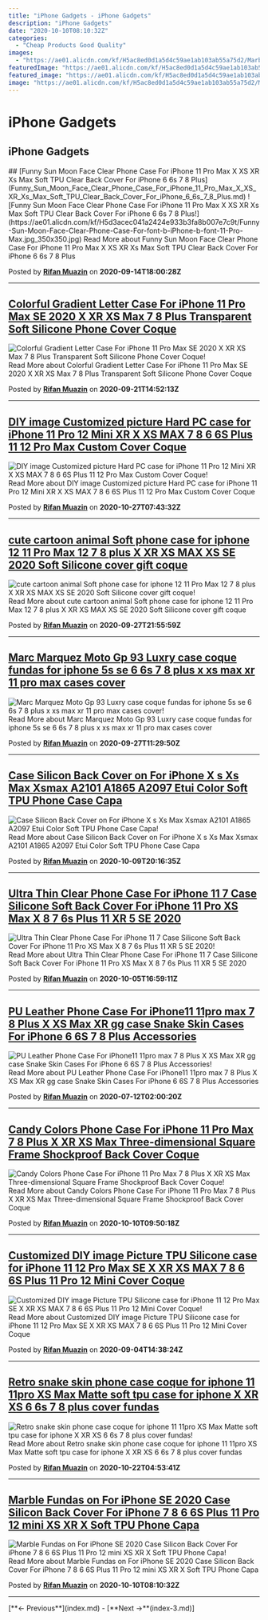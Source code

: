 ```yaml
---
title: "iPhone Gadgets - iPhone Gadgets"
description: "iPhone Gadgets"
date: "2020-10-10T08:10:32Z"
categories:
  - "Cheap Products Good Quality"
images: 
  - "https://ae01.alicdn.com/kf/H5ac8ed0d1a5d4c59ae1ab103ab55a75d2/Marble-Fundas-on-For-font-b-iPhone-b-font-SE-2020-Case-Silicon-Back-Cover-For.jpg_350x350.jpg"
featuredImage: "https://ae01.alicdn.com/kf/H5ac8ed0d1a5d4c59ae1ab103ab55a75d2/Marble-Fundas-on-For-font-b-iPhone-b-font-SE-2020-Case-Silicon-Back-Cover-For.jpg_350x350.jpg"
featured_image: "https://ae01.alicdn.com/kf/H5ac8ed0d1a5d4c59ae1ab103ab55a75d2/Marble-Fundas-on-For-font-b-iPhone-b-font-SE-2020-Case-Silicon-Back-Cover-For.jpg_350x350.jpg"
image: "https://ae01.alicdn.com/kf/H5ac8ed0d1a5d4c59ae1ab103ab55a75d2/Marble-Fundas-on-For-font-b-iPhone-b-font-SE-2020-Case-Silicon-Back-Cover-For.jpg_350x350.jpg"
---
```


# iPhone Gadgets

## iPhone Gadgets
<looping>
## [Funny Sun Moon Face Clear Phone Case For iPhone 11 Pro Max X XS XR Xs Max Soft TPU Clear Back Cover For iPhone 6 6s 7 8 Plus](Funny_Sun_Moon_Face_Clear_Phone_Case_For_iPhone_11_Pro_Max_X_XS_XR_Xs_Max_Soft_TPU_Clear_Back_Cover_For_iPhone_6_6s_7_8_Plus.md)
![Funny Sun Moon Face Clear Phone Case For iPhone 11 Pro Max X XS XR Xs Max Soft TPU Clear Back Cover For iPhone 6 6s 7 8 Plus!](https://ae01.alicdn.com/kf/H5d3acec041a2424e933b3fa8b007e7c9t/Funny-Sun-Moon-Face-Clear-Phone-Case-For-font-b-iPhone-b-font-11-Pro-Max.jpg_350x350.jpg)
Read More about Funny Sun Moon Face Clear Phone Case For iPhone 11 Pro Max X XS XR Xs Max Soft TPU Clear Back Cover For iPhone 6 6s 7 8 Plus

Posted by [**Rifan Muazin**](Funny_Sun_Moon_Face_Clear_Phone_Case_For_iPhone_11_Pro_Max_X_XS_XR_Xs_Max_Soft_TPU_Clear_Back_Cover_For_iPhone_6_6s_7_8_Plus.md) on **2020-09-14T18:00:28Z**
***

## [Colorful Gradient Letter Case For iPhone 11 Pro Max SE 2020 X XR XS Max 7 8 Plus Transparent Soft Silicone Phone Cover Coque](Colorful_Gradient_Letter_Case_For_iPhone_11_Pro_Max_SE_2020_X_XR_XS_Max_7_8_Plus_Transparent_Soft_Silicone_Phone_Cover_Coque.md)
![Colorful Gradient Letter Case For iPhone 11 Pro Max SE 2020 X XR XS Max 7 8 Plus Transparent Soft Silicone Phone Cover Coque!](https://ae01.alicdn.com/kf/H3284871e161142e884a2b7074f5196b5r/Colorful-Gradient-Letter-Case-For-font-b-iPhone-b-font-11-Pro-Max-SE-2020-X.jpg_350x350.jpg)
Read More about Colorful Gradient Letter Case For iPhone 11 Pro Max SE 2020 X XR XS Max 7 8 Plus Transparent Soft Silicone Phone Cover Coque

Posted by [**Rifan Muazin**](Colorful_Gradient_Letter_Case_For_iPhone_11_Pro_Max_SE_2020_X_XR_XS_Max_7_8_Plus_Transparent_Soft_Silicone_Phone_Cover_Coque.md) on **2020-09-21T14:52:13Z**
***

## [DIY image Customized picture Hard PC case for iPhone 11 Pro 12 Mini XR X XS MAX 7 8 6 6S Plus 11 12 Pro Max Custom Cover Coque](DIY_image_Customized_picture_Hard_PC_case_for_iPhone_11_Pro_12_Mini_XR_X_XS_MAX_7_8_6_6S_Plus_11_12_Pro_Max_Custom_Cover_Coque.md)
![DIY image Customized picture Hard PC case for iPhone 11 Pro 12 Mini XR X XS MAX 7 8 6 6S Plus 11 12 Pro Max Custom Cover Coque!](https://ae01.alicdn.com/kf/HTB1a1rTSHPpK1RjSZFFq6y5PpXa4/DIY-image-Customized-picture-Hard-PC-case-for-font-b-iPhone-b-font-11-Pro-12.jpg_350x350.jpg)
Read More about DIY image Customized picture Hard PC case for iPhone 11 Pro 12 Mini XR X XS MAX 7 8 6 6S Plus 11 12 Pro Max Custom Cover Coque

Posted by [**Rifan Muazin**](DIY_image_Customized_picture_Hard_PC_case_for_iPhone_11_Pro_12_Mini_XR_X_XS_MAX_7_8_6_6S_Plus_11_12_Pro_Max_Custom_Cover_Coque.md) on **2020-10-27T07:43:32Z**
***

## [cute cartoon animal Soft phone case for iphone 12 11 Pro Max 12 7 8 plus X XR XS MAX XS SE 2020 Soft Silicone cover gift coque](cute_cartoon_animal_Soft_phone_case_for_iphone_12_11_Pro_Max_12_7_8_plus_X_XR_XS_MAX_XS_SE_2020_Soft_Silicone_cover_gift_coque.md)
![cute cartoon animal Soft phone case for iphone 12 11 Pro Max 12 7 8 plus X XR XS MAX XS SE 2020 Soft Silicone cover gift coque!](https://ae01.alicdn.com/kf/H6e3d3fb5a9ac48dda64763618a7161bf3/cute-cartoon-animal-Soft-phone-case-for-font-b-iphone-b-font-12-11-Pro-Max.jpg_350x350.jpg)
Read More about cute cartoon animal Soft phone case for iphone 12 11 Pro Max 12 7 8 plus X XR XS MAX XS SE 2020 Soft Silicone cover gift coque

Posted by [**Rifan Muazin**](cute_cartoon_animal_Soft_phone_case_for_iphone_12_11_Pro_Max_12_7_8_plus_X_XR_XS_MAX_XS_SE_2020_Soft_Silicone_cover_gift_coque.md) on **2020-09-27T21:55:59Z**
***

## [Marc Marquez Moto Gp 93 Luxry case coque fundas for iphone 5s se 6 6s 7 8 plus x xs max xr 11 pro max cases cover](Marc_Marquez_Moto_Gp_93_Luxry_case_coque_fundas_for_iphone_5s_se_6_6s_7_8_plus_x_xs_max_xr_11_pro_max_cases_cover.md)
![Marc Marquez Moto Gp 93 Luxry case coque fundas for iphone 5s se 6 6s 7 8 plus x xs max xr 11 pro max cases cover!](https://ae01.alicdn.com/kf/H0a451872f3894267aa80f986aae4e5cep/Marc-Marquez-Moto-Gp-93-Luxry-case-coque-fundas-for-font-b-iphone-b-font-5s.jpg_350x350.jpg)
Read More about Marc Marquez Moto Gp 93 Luxry case coque fundas for iphone 5s se 6 6s 7 8 plus x xs max xr 11 pro max cases cover

Posted by [**Rifan Muazin**](Marc_Marquez_Moto_Gp_93_Luxry_case_coque_fundas_for_iphone_5s_se_6_6s_7_8_plus_x_xs_max_xr_11_pro_max_cases_cover.md) on **2020-09-27T11:29:50Z**
***

## [Case Silicon Back Cover on For iPhone X s Xs Max Xsmax A2101 A1865 A2097 Etui Color Soft TPU Phone Case Capa](Case_Silicon_Back_Cover_on_For_iPhone_X_s_Xs_Max_Xsmax_A2101_A1865_A2097_Etui_Color_Soft_TPU_Phone_Case_Capa.md)
![Case Silicon Back Cover on For iPhone X s Xs Max Xsmax A2101 A1865 A2097 Etui Color Soft TPU Phone Case Capa!](https://ae01.alicdn.com/kf/H26a76385ba6a4731bb70552e3d659003Q/Case-Silicon-Back-Cover-on-For-font-b-iPhone-b-font-X-s-Xs-Max-Xsmax.jpg_350x350.jpg)
Read More about Case Silicon Back Cover on For iPhone X s Xs Max Xsmax A2101 A1865 A2097 Etui Color Soft TPU Phone Case Capa

Posted by [**Rifan Muazin**](Case_Silicon_Back_Cover_on_For_iPhone_X_s_Xs_Max_Xsmax_A2101_A1865_A2097_Etui_Color_Soft_TPU_Phone_Case_Capa.md) on **2020-10-09T20:16:35Z**
***

## [Ultra Thin Clear Phone Case For iPhone 11 7 Case Silicone Soft Back Cover For iPhone 11 Pro XS Max X 8 7 6s Plus 11 XR 5 SE 2020](Ultra_Thin_Clear_Phone_Case_For_iPhone_11_7_Case_Silicone_Soft_Back_Cover_For_iPhone_11_Pro_XS_Max_X_8_7_6s_Plus_11_XR_5_SE_2020.md)
![Ultra Thin Clear Phone Case For iPhone 11 7 Case Silicone Soft Back Cover For iPhone 11 Pro XS Max X 8 7 6s Plus 11 XR 5 SE 2020!](https://ae01.alicdn.com/kf/H3c83e4775021445380c684008ed409c4m/Ultra-Thin-Clear-Phone-Case-For-font-b-iPhone-b-font-11-7-Case-Silicone-Soft.jpg_350x350.jpg)
Read More about Ultra Thin Clear Phone Case For iPhone 11 7 Case Silicone Soft Back Cover For iPhone 11 Pro XS Max X 8 7 6s Plus 11 XR 5 SE 2020

Posted by [**Rifan Muazin**](Ultra_Thin_Clear_Phone_Case_For_iPhone_11_7_Case_Silicone_Soft_Back_Cover_For_iPhone_11_Pro_XS_Max_X_8_7_6s_Plus_11_XR_5_SE_2020.md) on **2020-10-05T16:59:11Z**
***

## [PU Leather Phone Case For iPhone11 11pro max 7 8 Plus X XS Max XR gg case Snake Skin Cases For iPhone 6 6S 7 8 Plus Accessories](PU_Leather_Phone_Case_For_iPhone11_11pro_max_7_8_Plus_X_XS_Max_XR_gg_case_Snake_Skin_Cases_For_iPhone_6_6S_7_8_Plus_Accessories.md)
![PU Leather Phone Case For iPhone11 11pro max 7 8 Plus X XS Max XR gg case Snake Skin Cases For iPhone 6 6S 7 8 Plus Accessories!](https://ae01.alicdn.com/kf/HTB1v9WCVQvoK1RjSZFNq6AxMVXav/PU-Leather-Phone-Case-For-iPhone11-11pro-max-7-8-Plus-X-XS-Max-XR-gg.jpg_350x350.jpg)
Read More about PU Leather Phone Case For iPhone11 11pro max 7 8 Plus X XS Max XR gg case Snake Skin Cases For iPhone 6 6S 7 8 Plus Accessories

Posted by [**Rifan Muazin**](PU_Leather_Phone_Case_For_iPhone11_11pro_max_7_8_Plus_X_XS_Max_XR_gg_case_Snake_Skin_Cases_For_iPhone_6_6S_7_8_Plus_Accessories.md) on **2020-07-12T02:00:20Z**
***

## [Candy Colors Phone Case For iPhone 11 Pro Max 7 8 Plus X XR XS Max Three-dimensional Square Frame Shockproof Back Cover Coque](Candy_Colors_Phone_Case_For_iPhone_11_Pro_Max_7_8_Plus_X_XR_XS_Max_Three-dimensional_Square_Frame_Shockproof_Back_Cover_Coque.md)
![Candy Colors Phone Case For iPhone 11 Pro Max 7 8 Plus X XR XS Max Three-dimensional Square Frame Shockproof Back Cover Coque!](https://ae01.alicdn.com/kf/Ha84216e0909d40ea83570d4d3a0d714cv/Candy-Colors-Phone-Case-For-font-b-iPhone-b-font-11-Pro-Max-7-8-Plus.jpg_350x350.jpg)
Read More about Candy Colors Phone Case For iPhone 11 Pro Max 7 8 Plus X XR XS Max Three-dimensional Square Frame Shockproof Back Cover Coque

Posted by [**Rifan Muazin**](Candy_Colors_Phone_Case_For_iPhone_11_Pro_Max_7_8_Plus_X_XR_XS_Max_Three-dimensional_Square_Frame_Shockproof_Back_Cover_Coque.md) on **2020-10-10T09:50:18Z**
***

## [Customized DIY image Picture TPU Silicone case for iPhone 11 12 Pro Max SE X XR XS MAX 7 8 6 6S Plus 11 Pro 12 Mini Cover Coque](Customized_DIY_image_Picture_TPU_Silicone_case_for_iPhone_11_12_Pro_Max_SE_X_XR_XS_MAX_7_8_6_6S_Plus_11_Pro_12_Mini_Cover_Coque.md)
![Customized DIY image Picture TPU Silicone case for iPhone 11 12 Pro Max SE X XR XS MAX 7 8 6 6S Plus 11 Pro 12 Mini Cover Coque!](https://ae01.alicdn.com/kf/HTB1JXb2SOrpK1RjSZFhq6xSdXXaF/Customized-DIY-image-Picture-TPU-Silicone-case-for-font-b-iPhone-b-font-11-12-Pro.jpg_350x350.jpg)
Read More about Customized DIY image Picture TPU Silicone case for iPhone 11 12 Pro Max SE X XR XS MAX 7 8 6 6S Plus 11 Pro 12 Mini Cover Coque

Posted by [**Rifan Muazin**](Customized_DIY_image_Picture_TPU_Silicone_case_for_iPhone_11_12_Pro_Max_SE_X_XR_XS_MAX_7_8_6_6S_Plus_11_Pro_12_Mini_Cover_Coque.md) on **2020-09-04T14:38:24Z**
***

## [Retro snake skin phone case coque for iphone 11 11pro XS Max Matte soft tpu case for iphone X XR XS 6 6s 7 8 plus cover fundas](Retro_snake_skin_phone_case_coque_for_iphone_11_11pro_XS_Max_Matte_soft_tpu_case_for_iphone_X_XR_XS_6_6s_7_8_plus_cover_fundas.md)
![Retro snake skin phone case coque for iphone 11 11pro XS Max Matte soft tpu case for iphone X XR XS 6 6s 7 8 plus cover fundas!](https://ae01.alicdn.com/kf/H1d018219bc8f4ed5a132131658904044D/Retro-snake-skin-phone-case-coque-for-font-b-iphone-b-font-11-11pro-XS-Max.jpg_350x350.jpg)
Read More about Retro snake skin phone case coque for iphone 11 11pro XS Max Matte soft tpu case for iphone X XR XS 6 6s 7 8 plus cover fundas

Posted by [**Rifan Muazin**](Retro_snake_skin_phone_case_coque_for_iphone_11_11pro_XS_Max_Matte_soft_tpu_case_for_iphone_X_XR_XS_6_6s_7_8_plus_cover_fundas.md) on **2020-10-22T04:53:41Z**
***

## [Marble Fundas on For iPhone SE 2020 Case Silicon Back Cover For iPhone 7 8 6 6S Plus 11 Pro 12 mini XS XR X Soft TPU Phone Capa](Marble_Fundas_on_For_iPhone_SE_2020_Case_Silicon_Back_Cover_For_iPhone_7_8_6_6S_Plus_11_Pro_12_mini_XS_XR_X_Soft_TPU_Phone_Capa.md)
![Marble Fundas on For iPhone SE 2020 Case Silicon Back Cover For iPhone 7 8 6 6S Plus 11 Pro 12 mini XS XR X Soft TPU Phone Capa!](https://ae01.alicdn.com/kf/H5ac8ed0d1a5d4c59ae1ab103ab55a75d2/Marble-Fundas-on-For-font-b-iPhone-b-font-SE-2020-Case-Silicon-Back-Cover-For.jpg_350x350.jpg)
Read More about Marble Fundas on For iPhone SE 2020 Case Silicon Back Cover For iPhone 7 8 6 6S Plus 11 Pro 12 mini XS XR X Soft TPU Phone Capa

Posted by [**Rifan Muazin**](Marble_Fundas_on_For_iPhone_SE_2020_Case_Silicon_Back_Cover_For_iPhone_7_8_6_6S_Plus_11_Pro_12_mini_XS_XR_X_Soft_TPU_Phone_Capa.md) on **2020-10-10T08:10:32Z**
***
</looping>

<pagination>
[**← Previous**](index.md) - [**Next →**(index-3.md)]
</pagination>